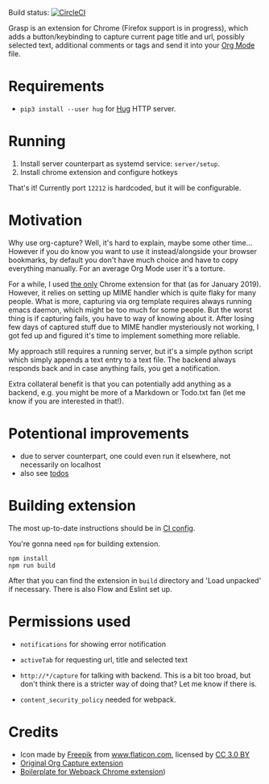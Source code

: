 Build status: [![CircleCI](https://circleci.com/gh/karlicoss/grasp.svg?style=svg)](https://circleci.com/gh/karlicoss/grasp)

Grasp is an extension for Chrome (Firefox support is in progress), which adds a button/keybinding to capture current page title and url,
possibly selected text, additional comments or tags and send it into your [Org Mode](https://orgmode.org/) file.

# Requirements
* `pip3 install --user hug` for [Hug](http://www.hug.rest/) HTTP server.

# Running
1. Install server counterpart as systemd service: `server/setup`.
2. Install chrome extension and configure hotkeys

That's it! Currently port `12212` is hardcoded, but it will be configurable.

# Motivation
Why use org-capture? Well, it's hard to explain, maybe some other time... However if you do know you want to use it instead/alongside your browser bookmarks, by default
you don't have much choice and have to copy everything manually. For an average Org Mode user it's a torture. 

For a while, I used [the only](https://github.com/sprig/org-capture-extension) Chrome extension for that (as for January 2019). However, it relies on setting up MIME
handler which is quite flaky for many people. What is more, capturing via org template requires always running emacs daemon, which might be too much for some people.
But the worst thing is if capturing fails, you have to way of knowing about it. After losing few days of captured stuff due to MIME handler mysteriously not working,
I got fed up and figured it's time to implement something more reliable. 

My approach still requires a running server, but it's a simple python script which simply appends a text entry to a text file. The backend always responds back and in case anything
fails, you get a notification.

Extra collateral benefit is that you can potentially add anything as a backend, e.g. you might be more of a Markdown or Todo.txt fan (let me know if you are interested in that!).

# Potentional improvements
* due to server counterpart, one could even run it elsewhere, not necessarily on localhost
* also see [todos](./TODO.org)

# Building extension
The most up-to-date instructions should be in [CI config](./.circleci/config.yml).

You're gonna need `npm` for building extension.

    npm install
    npm run build
    
After that you can find the extension in `build` directory and 'Load unpacked' if necessary. There is also Flow and Eslint set up.

# Permissions used
* `notifications` for showing error notification
* `activeTab` for requesting url, title and selected text
* `http://*/capture` for talking with backend. This is a bit too broad, but don't think there is a stricter way of doing that? Let me know if there is.

* `content_security_policy` needed for webpack.

# Credits
* Icon made by <a href="https://www.freepik.com/" title="Freepik">Freepik</a> from <a href="https://www.flaticon.com/" 			    title="Flaticon">www.flaticon.com</a>, licensed by <a href="http://creativecommons.org/licenses/by/3.0/" 			    title="Creative Commons BY 3.0" target="_blank">CC 3.0 BY</a>
* [Original Org Capture extension](https://github.com/sprig/org-capture-extension)
* [Boilerplate for Webpack Chrome extension](https://github.com/samuelsimoes/chrome-extension-webpack-boilerplate))
